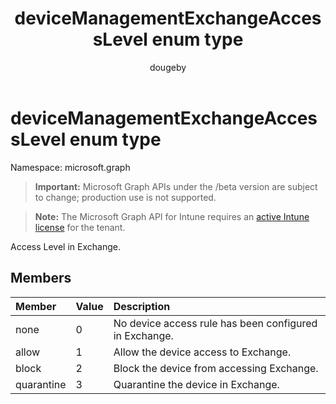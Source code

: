 ﻿---
title: "deviceManagementExchangeAccessLevel enum type"
description: "Access Level in Exchange."
author: "dougeby"
localization_priority: Normal
ms.prod: "intune"
doc_type: enumPageType
---

# deviceManagementExchangeAccessLevel enum type

Namespace: microsoft.graph

> **Important:** Microsoft Graph APIs under the /beta version are subject to change; production use is not supported.

> **Note:** The Microsoft Graph API for Intune requires an [active Intune license](https://go.microsoft.com/fwlink/?linkid=839381) for the tenant.

Access Level in Exchange.

## Members

| Member     | Value | Description                                            |
| :--------- | :---- | :----------------------------------------------------- |
| none       | 0     | No device access rule has been configured in Exchange. |
| allow      | 1     | Allow the device access to Exchange.                   |
| block      | 2     | Block the device from accessing Exchange.              |
| quarantine | 3     | Quarantine the device in Exchange.                     |
